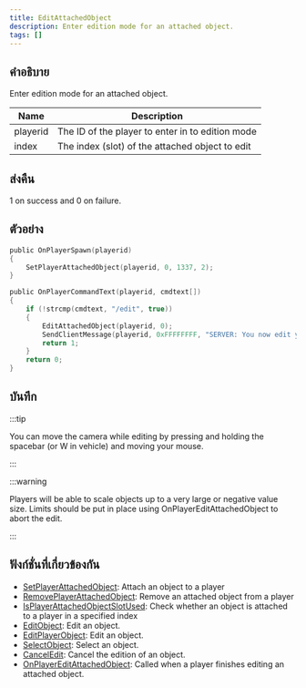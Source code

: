 ```yaml
---
title: EditAttachedObject
description: Enter edition mode for an attached object.
tags: []
---
```


## คำอธิบาย

Enter edition mode for an attached object.

| Name     | Description                                      |
| -------- | ------------------------------------------------ |
| playerid | The ID of the player to enter in to edition mode |
| index    | The index (slot) of the attached object to edit  |

## ส่งคืน

1 on success and 0 on failure.

## ตัวอย่าง

```c
public OnPlayerSpawn(playerid)
{
    SetPlayerAttachedObject(playerid, 0, 1337, 2);
}

public OnPlayerCommandText(playerid, cmdtext[])
{
    if (!strcmp(cmdtext, "/edit", true))
    {
        EditAttachedObject(playerid, 0);
        SendClientMessage(playerid, 0xFFFFFFFF, "SERVER: You now edit your attached object on index slot 0!");
        return 1;
    }
    return 0;
}
```

## บันทึก

:::tip

You can move the camera while editing by pressing and holding the spacebar (or W in vehicle) and moving your mouse.

:::

:::warning

Players will be able to scale objects up to a very large or negative value size. Limits should be put in place using OnPlayerEditAttachedObject to abort the edit.

:::

## ฟังก์ชั่นที่เกี่ยวข้องกัน

- [SetPlayerAttachedObject](../functions/SetPlayerAttachedObject): Attach an object to a player
- [RemovePlayerAttachedObject](../functions/RemovePlayerAttachedObject): Remove an attached object from a player
- [IsPlayerAttachedObjectSlotUsed](../functions/IsPlayerAttachedObjectSlotUsed): Check whether an object is attached to a player in a specified index
- [EditObject](../functions/EditObject): Edit an object.
- [EditPlayerObject](../functions/EditPlayerObject): Edit an object.
- [SelectObject](../functions/SelectObject): Select an object.
- [CancelEdit](../functions/CancelEdit): Cancel the edition of an object.
- [OnPlayerEditAttachedObject](../callbacks/OnPlayerEditAttachedObject): Called when a player finishes editing an attached object.
